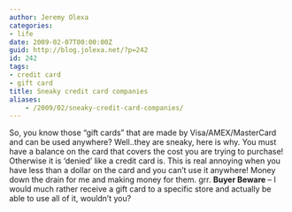 ```yaml
---
author: Jeremy Olexa
categories:
- life
date: 2009-02-07T00:00:00Z
guid: http://blog.jolexa.net/?p=242
id: 242
tags:
- credit card
- gift card
title: Sneaky credit card companies
aliases:
    - /2009/02/sneaky-credit-card-companies/
---
```


So, you know those &#8220;gift cards&#8221; that are made by Visa/AMEX/MasterCard and can be used anywhere? Well..they are sneaky, here is why. You must have a balance on the card that covers the cost you are trying to purchase! Otherwise it is &#8216;denied&#8217; like a credit card is. This is real annoying when you have less than a dollar on the card and you can&#8217;t use it anywhere! Money down the drain for me and making money for them. grr. **Buyer Beware** &#8211; I would much rather receive a gift card to a specific store and actually be able to use all of it, wouldn&#8217;t you?